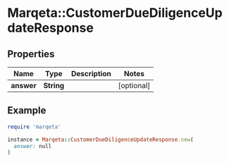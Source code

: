 # Marqeta::CustomerDueDiligenceUpdateResponse

## Properties

| Name | Type | Description | Notes |
| ---- | ---- | ----------- | ----- |
| **answer** | **String** |  | [optional] |

## Example

```ruby
require 'marqeta'

instance = Marqeta::CustomerDueDiligenceUpdateResponse.new(
  answer: null
)
```


